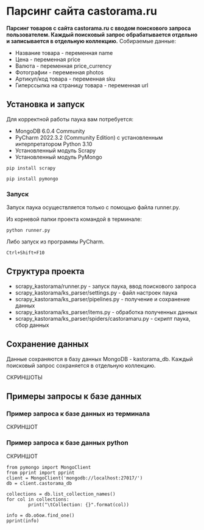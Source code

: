 <h1>Парсинг сайта castorama.ru</h1>
<strong>Парсинг товаров с сайта castorama.ru с вводом поискового запроса пользователем. Каждый поисковый запрос обрабатывается отдельно и записывается в отдельную коллекцию.</strong>
Собираемые данные:
<ul>
	<li>Название товара - переменная name</li>
	<li>Цена - переменная price</li>
	<li>Валюта - переменная price_currency</li>
	<li>Фотографии - переменная photos</li>
	<li>Артикул/код товара - переменная sku</li>
	<li>Гиперссылка на страницу товара - переменная url</li>
</ul>

## Установка и запуск

Для корректной работы паука вам потребуется:
<ul>
	<li>MongoDB 6.0.4 Community</li>
	<li>PyCharm 2022.3.2 (Community Edition) с установленным интерпретатором Python 3.10</li>
	<li>Установленный модуль Scrapy</li>
	<li>Установленный модуль PyMongo</li>
</ul> 


```pip install scrapy```

```pip install pymongo```

### Запуск
Запуск паука осуществляется только с помощью файла runner.py.

Из корневой папки проекта командой в терминале:

```python runner.py```

Либо запуск из программы PyCharm.

```Ctrl+Shift+F10```

## Структура проекта

<ul>
	<li>scrapy_kastorama/runner.py - запуск паука, ввод поискового запроса</li>
	<li>scrapy_kastorama/ks_parser/settings.py - файл настроек паука</li>
	<li>scrapy_kastorama/ks_parser/pipelines.py - получение и сохранение данных</li>
	<li>scrapy_kastorama/ks_parser/items.py - обработка полученных данных</li>
	<li>scrapy_kastorama/ks_parser/spiders/castoramaru.py - скрипт паука, сбор данных</li>
</ul>




## Сохранение данных

	
Данные сохраняются в базу данных MongoDB - kastorama_db. Каждый поисковый запрос сохраняется в отдельную коллекцию.

СКРИНШОТЫ


## Примеры запросы к базе данных 
	
### Пример запроса к базе данных из терминала
СКРИНШОТ
	
### Пример запроса к базе данных python
СКРИНШОТ
```
from pymongo import MongoClient
from pprint import pprint
client = MongoClient('mongodb://localhost:27017/')
db = client.castorama_db

collections = db.list_collection_names()
for col in collections:
        print("\tCollection: {}".format(col))

info = db.обои.find_one()
pprint(info)
```

